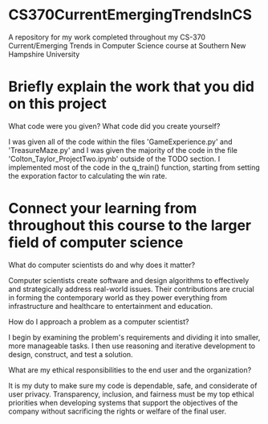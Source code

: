 # CS370CurrentEmergingTrendsInCS
A repository for my work completed throughout my CS-370 Current/Emerging Trends in Computer Science course at Southern New Hampshire University

# Briefly explain the work that you did on this project

What code were you given? What code did you create yourself?

I was given all of the code within the files 'GameExperience.py' and 'TreasureMaze.py' and I was given the majority of the code in the file 'Colton_Taylor_ProjectTwo.ipynb' outside of the TODO section. I implemented most of the code in the q_train() function, starting from setting the exporation factor to calculating the win rate.

# Connect your learning from throughout this course to the larger field of computer science

What do computer scientists do and why does it matter?

Computer scientists create software and design algorithms to effectively and strategically address real-world issues. Their contributions are crucial in forming the contemporary world as they power everything from infrastructure and healthcare to entertainment and education.

How do I approach a problem as a computer scientist?

I begin by examining the problem's requirements and dividing it into smaller, more manageable tasks. I then use reasoning and iterative development to design, construct, and test a solution.

What are my ethical responsibilities to the end user and the organization?

It is my duty to make sure my code is dependable, safe, and considerate of user privacy. Transparency, inclusion, and fairness must be my top ethical priorities when developing systems that support the objectives of the company without sacrificing the rights or welfare of the final user.
